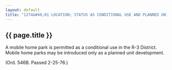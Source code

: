 ---
layout: default 
title: "1274&#46;01 LOCATION; STATUS AS CONDITIONAL USE AND PLANNED UNIT DEVELOPMENT."---

{{ page.title }}
----------------

A mobile home park is permitted as a conditional use in the R-3
District. Mobile home parks may be introduced only as a planned unit
development.

(Ord. 546B. Passed 2-25-76.)
